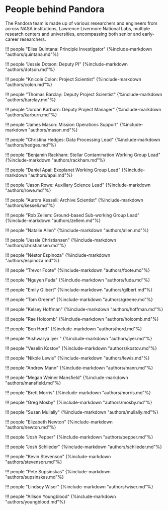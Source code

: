 # People behind Pandora

The Pandora team is made up of various researchers and engineers from across NASA institutions, Lawrence Livermore National Labs, multiple research centers and universities, encompassing both senior and early-career researchers. 


!!! people "Elisa Quintana: Principle Investigator"
    {%include-markdown "authors/quintana.md"%}

!!! people "Jessie Dotson: Deputy PI"
    {%include-markdown "authors/dotson.md"%}

!!! people "Knicole Colon: Project Scientist"
    {%include-markdown "authors/colon.md"%}

!!! people "Thomas Barclay: Deputy Project Scientist"
    {%include-markdown "authors/barclay.md"%}

!!! people "Jordan Karburn: Deputy Project Manager"
    {%include-markdown "authors/karburn.md"%}

!!! people "James Mason: Mission Operations Support"
    {%include-markdown "authors/mason.md"%}

!!! people "Christina Hedges: Data Processing Lead"
    {%include-markdown "authors/hedges.md"%}

!!! people "Benjamin Rackham: Stellar Contamination Working Group Lead"
    {%include-markdown "authors/rackham.md"%}

!!! people "Daniel Apai: Exoplanet Working Group Lead"
    {%include-markdown "authors/apai.md"%}

!!! people "Jason Rowe: Auxiliary Science Lead"
    {%include-markdown "authors/rowe.md"%}

!!! people "Aurora Kesseli: Archive Scientist"
    {%include-markdown "authors/kesseli.md"%}

!!! people "Rob Zellem: Ground-based Sub-working Group Lead"
    {%include-markdown "authors/zellem.md"%}

!!! people "Natalie Allen"
    {%include-markdown "authors/allen.md"%}

!!! people "Jessie Christiansen"
    {%include-markdown "authors/christiansen.md"%}

!!! people "Néstor Espinoza"
    {%include-markdown "authors/espinoza.md"%}

!!! people "Trevor Foote"
    {%include-markdown "authors/foote.md"%}

!!! people "Nguyen Fuda"
    {%include-markdown "authors/fuda.md"%}

!!! people "Emily Gilbert"
    {%include-markdown "authors/gilbert.md"%}

!!! people "Tom Greene"
    {%include-markdown "authors/greene.md"%}

!!! people "Kelsey Hoffman"
    {%include-markdown "authors/hoffman.md"%}

!!! people "Rae Holcomb"
    {%include-markdown "authors/holcomb.md"%}

!!! people "Ben Hord"
    {%include-markdown "authors/hord.md"%} 

!!! people "Aishwarya Iyer "
    {%include-markdown "authors/iyer.md"%}

!!! people "Veselin Kostov"
    {%include-markdown "authors/kostov.md"%}

!!! people "Nikole Lewis"
    {%include-markdown "authors/lewis.md"%}

!!! people "Andrew Mann"
    {%include-markdown "authors/mann.md"%}

!!! people "Megan Weiner Mansfield"
    {%include-markdown "authors/mansfield.md"%}

!!! people "Brett Morris"
    {%include-markdown "authors/morris.md"%}

!!! people "Greg Mosby"
    {%include-markdown "authors/mosby.md"%}

!!! people "Susan Mullally"
    {%include-markdown "authors/mullally.md"%}

!!! people "Elizabeth Newton"
    {%include-markdown "authors/newton.md"%}

!!! people "Josh Pepper"
    {%include-markdown "authors/pepper.md"%}

!!! people "Josh Schlieder"
    {%include-markdown "authors/schlieder.md"%}

!!! people "Kevin Stevenson"
    {%include-markdown "authors/stevenson.md"%}

!!! people "Pete Supsinskas"
    {%include-markdown "authors/supsinskas.md"%}

!!! people "Lindsey Wiser"
    {%include-markdown "authors/wiser.md"%}

!!! people "Allison Youngblood"
    {%include-markdown "authors/youngblood.md"%}

